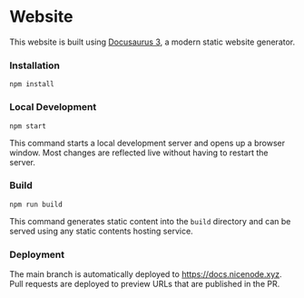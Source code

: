 # Website

This website is built using [Docusaurus 3](https://docusaurus.io/), a modern static website generator.

### Installation

```
npm install
```

### Local Development

```
npm start
```

This command starts a local development server and opens up a browser window. Most changes are reflected live without having to restart the server.

### Build

```
npm run build
```

This command generates static content into the `build` directory and can be served using any static contents hosting service.

### Deployment

The main branch is automatically deployed to https://docs.nicenode.xyz. Pull requests are deployed to preview URLs that are published in the PR.
